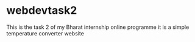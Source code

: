 # webdevtask2
This is the task 2 of my Bharat internship online programme
it is a simple temperature converter website
